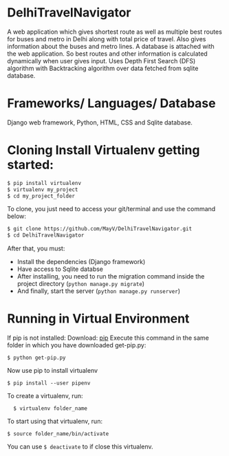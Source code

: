 # DelhiTravelNavigator
A web application which gives shortest route as well as multiple best routes for buses and metro in Delhi along with total price of travel. Also gives information about the buses and metro lines. A database is attached with the web application. So best routes and other information is calculated dynamically when user gives input. Uses Depth First Search (DFS) algorithm with Backtracking algorithm over data fetched from sqlite database.

# Frameworks/ Languages/ Database
Django web framework, Python, HTML, CSS and Sqlite database.
# Cloning Install Virtualenv getting started:

```bash
$ pip install virtualenv
$ virtualenv my_project
$ cd my_project_folder
```

To clone, you just need to access your git/terminal and use the command below:

```bash
$ git clone https://github.com/MayV/DelhiTravelNavigator.git
$ cd DelhiTravelNavigator

```

After that, you must:
* Install the dependencies (Django framework)
* Have access to Sqlite databse
* After installing, you need to run the migration command inside the project directory (`python manage.py migrate`)
* And finally, start the server (`python manage.py runserver`)

# Running in Virtual Environment
If pip is not installed:
Download: [pip](https://bootstrap.pypa.io/get-pip.py)
Execute this command in the same folder in which you have downloaded get-pip.py:
```
$ python get-pip.py
```
Now use pip to install virtualenv
```
$ pip install --user pipenv
```

To create a virtualenv, run:
```
  $ virtualenv folder_name
```

To start using that virtualenv, run:
```
$ source folder_name/bin/activate
```
You can use ```$ deactivate``` to if close this virtualenv.
